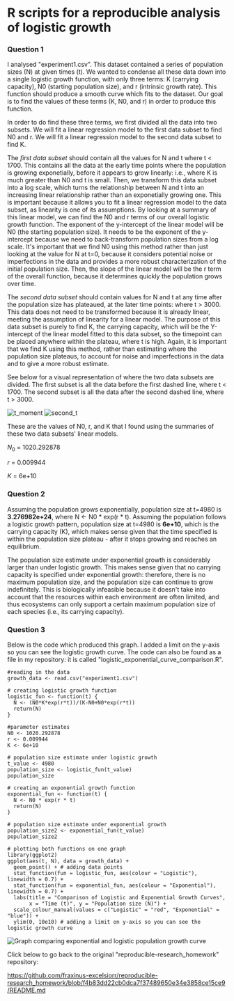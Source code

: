 # R scripts for a reproducible analysis of logistic growth

### **Question 1**

I analysed "experiment1.csv". This dataset contained a series of population sizes (N) at given times (t). We wanted to condense all these data down into a single logistic growth function, with only three terms: K (carrying capacity), N0 (starting population size), and r (intrinsic growth rate). This function should produce a smooth curve which fits to the dataset. Our goal is to find the values of these terms (K, N0, and r) in order to produce this function. 

In order to do find these three terms, we first divided all the data into two subsets. We will fit a linear regression model to the first data subset to find N0 and r. We will fit a linear regression model to the second data subset to find K. 

The *first data subset* should contain all the values for N and t where t < 1700. This contains all the data at the early time points where the population is growing exponetially, before it appears to grow linearly: i.e., where K is much greater than N0 and t is small. Then, we transform this data subset into a log scale, which turns the relationship between N and t into an increasing linear relationship rather than an exponetially growing one. This is important because it allows you to fit a linear regression model to the data subset, as linearity is one of its assumptions. By looking at a summary of this linear model, we can find the N0 and r terms of our overall logistic growth function. The exponent of the y-intercept of the linear model will be N0 (the starting population size). It needs to be the exponent of the y-intercept because we need to back-transform population sizes from a log scale. It's important that we find N0 using this method rather than just looking at the value for N at t=0, because it considers potential noise or imperfections in the data and provides a more robust characterization of the initial population size. Then, the slope of the linear model will be the r term of the overall function, because it determines quickly the population grows over time. 

The *second data subset* should contain values for N and t at any time after the population size has plateaued, at the later time points: where t > 3000. This data does not need to be transformed because it is already linear, meeting the assumption of linearity for a linear model. The purpose of this data subset is purely to find K, the carrying capacity, which will be the Y-intercept of the linear model fitted to this data subset, so the timepoint can be placed anywhere within the plateau, where t is high. Again, it is important that we find K using this method, rather than estimating where the population size plateaus, to account for noise and imperfections in the data and to give a more robust estimate. 

See below for a visual representation of where the two data subsets are divided. The first subset is all the data before the first dashed line, where t < 1700. The second subset is all the data after the second dashed line, where t > 3000. 

![t_moment](https://github.com/fraxinus-excelsiorr/logistic_growth/assets/150149935/352c1b32-0fa9-40e6-b840-575b7efbf7b6)
![second_t](https://github.com/fraxinus-excelsiorr/logistic_growth/assets/150149935/ec2084a2-7e1d-4ad8-ba21-0852e3925a55)

These are the values of N0, r, and K that I found using the summaries of these two data subsets' linear models. 

$N_0$ = 1020.292878

$r$ = 0.009944

$K$ = 6e+10


### **Question 2**

Assuming the population grows exponentially, population size at t=4980 is **3.276982e+24**, where N <- N0 * exp(r * t). 
Assuming the population follows a logistic growth pattern, population size at t=4980 is **6e+10**, which is the carrying capacity (K), which makes sense given that the time specified is within the population size plateau - after it stops growing and reaches an equilibrium. 

The population size estimate under exponential growth is considerably larger than under logistic growth. This makes sense given that no carrying capacity is specified under exponential growth: therefore, there is no maximum population size, and the population size can continue to grow indefinitely. This is biologically infeasible because it doesn't take into account that the resources within each environment are often limited, and thus ecosystems can only support a certain maximum population size of each species (i.e., its carrying capacity). 


### **Question 3** 

Below is the code which produced this graph. I added a limit on the y-axis so you can see the logistic growth curve. The code can also be found as a file in my repository: it is called "logistic_exponential_curve_comparison.R". 

```
#reading in the data
growth_data <- read.csv("experiment1.csv")

# creating logistic growth function
logistic_fun <- function(t) {
  N <- (N0*K*exp(r*t))/(K-N0+N0*exp(r*t))
  return(N)
}

#parameter estimates 
N0 <- 1020.292878
r <- 0.009944
K <- 6e+10

# population size estimate under logistic growth 
t_value <- 4980
population_size <- logistic_fun(t_value)
population_size

# creating an exponential growth function 
exponential_fun <- function(t) {
  N <- N0 * exp(r * t)
  return(N)
}

# population size estimate under exponential growth
population_size2 <- exponential_fun(t_value)
population_size2

# plotting both functions on one graph 
library(ggplot2)
ggplot(aes(t, N), data = growth_data) +
  geom_point() + # adding data points 
  stat_function(fun = logistic_fun, aes(colour = "Logistic"), linewidth = 0.7) +
  stat_function(fun = exponential_fun, aes(colour = "Exponential"), linewidth = 0.7) +
  labs(title = "Comparison of Logistic and Exponential Growth Curves", 
       x = "Time (t)", y = "Population size (N)") +
  scale_colour_manual(values = c("Logistic" = "red", "Exponential" = "blue")) + 
  ylim(0, 10e10) # adding a limit on y-axis so you can see the logistic growth curve
```
![Graph comparing exponential and logistic population growth curve](https://github.com/fraxinus-excelsiorr/logistic_growth/blob/main/exponential%20logistic%20curves.png?raw=true)


Click below to go back to the original "reproducible-research_homework" repository: 

https://github.com/fraxinus-excelsiorr/reproducible-research_homework/blob/f4b83dd22cb0dca7f37489650e34e3858ce15ce9/README.md 
